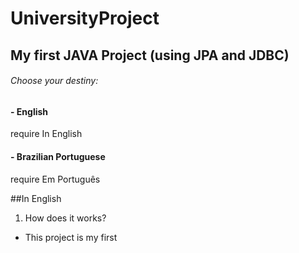 # UniversityProject
## My first JAVA Project (using JPA and JDBC)

###### Choose your destiny:

#### - English
require In English

#### - Brazilian Portuguese
require Em Português





##In English

1. How does it works?
  * This project is my first 
